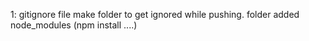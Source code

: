 1: gitignore file make folder to get ignored while pushing.
 folder added node_modules (npm install ....)